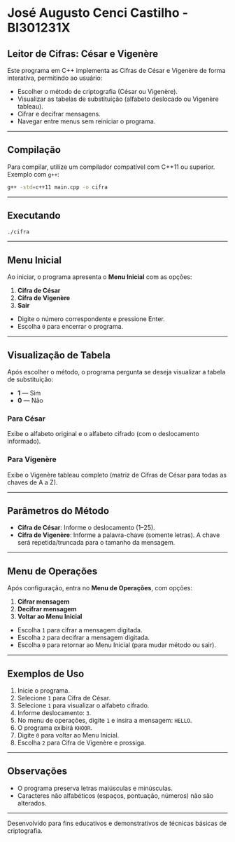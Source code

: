 # José Augusto Cenci Castilho - BI301231X
## Leitor de Cifras: César e Vigenère

Este programa em C++ implementa as Cifras de César e Vigenère de forma interativa, permitindo ao usuário:

- Escolher o método de criptografia (César ou Vigenère).
- Visualizar as tabelas de substituição (alfabeto deslocado ou Vigenère tableau).
- Cifrar e decifrar mensagens.
- Navegar entre menus sem reiniciar o programa.

---

## Compilação

Para compilar, utilize um compilador compatível com C++11 ou superior. Exemplo com `g++`:

```bash
g++ -std=c++11 main.cpp -o cifra
```

---

## Executando

```bash
./cifra
```

---

## Menu Inicial

Ao iniciar, o programa apresenta o **Menu Inicial** com as opções:

1. **Cifra de César**
2. **Cifra de Vigenère**
0. **Sair**

- Digite o número correspondente e pressione Enter.
- Escolha `0` para encerrar o programa.

---

## Visualização de Tabela

Após escolher o método, o programa pergunta se deseja visualizar a tabela de substituição:

- **1** — Sim
- **0** — Não

### Para César

Exibe o alfabeto original e o alfabeto cifrado (com o deslocamento informado).

### Para Vigenère

Exibe o Vigenère tableau completo (matriz de Cifras de César para todas as chaves de A a Z).

---

## Parâmetros do Método

- **Cifra de César**: Informe o deslocamento (1–25).
- **Cifra de Vigenère**: Informe a palavra-chave (somente letras). A chave será repetida/truncada para o tamanho da mensagem.

---

## Menu de Operações

Após configuração, entra no **Menu de Operações**, com opções:

1. **Cifrar mensagem**
2. **Decifrar mensagem**
0. **Voltar ao Menu Inicial**

- Escolha `1` para cifrar a mensagem digitada.
- Escolha `2` para decifrar a mensagem digitada.
- Escolha `0` para retornar ao Menu Inicial (para mudar método ou sair).

---

## Exemplos de Uso

1. Inicie o programa.
2. Selecione `1` para Cifra de César.
3. Selecione `1` para visualizar o alfabeto cifrado.
4. Informe deslocamento: `3`.
5. No menu de operações, digite `1` e insira a mensagem: `HELLO`.
6. O programa exibirá `KHOOR`.
7. Digite `0` para voltar ao Menu Inicial.
8. Escolha `2` para Cifra de Vigenère e prossiga.

---

## Observações

- O programa preserva letras maiúsculas e minúsculas.
- Caracteres não alfabéticos (espaços, pontuação, números) não são alterados.

---

Desenvolvido para fins educativos e demonstrativos de técnicas básicas de criptografia.

